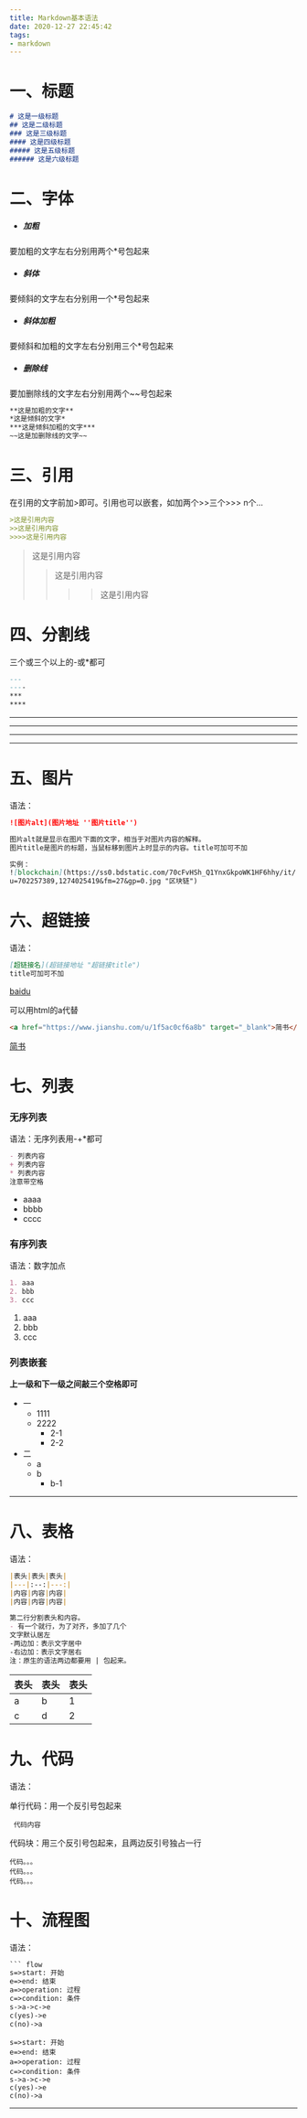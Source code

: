```yaml
---
title: Markdown基本语法
date: 2020-12-27 22:45:42
tags:
- markdown
---
```


# 一、标题

```markdown
# 这是一级标题
## 这是二级标题
### 这是三级标题
#### 这是四级标题
##### 这是五级标题
###### 这是六级标题
```

# 二、字体

- ##### 加粗

要加粗的文字左右分别用两个*号包起来

- ##### 斜体

要倾斜的文字左右分别用一个*号包起来

- ##### 斜体加粗

要倾斜和加粗的文字左右分别用三个*号包起来

- ##### 删除线

要加删除线的文字左右分别用两个~~号包起来

```markdown
**这是加粗的文字**
*这是倾斜的文字*
***这是倾斜加粗的文字***
~~这是加删除线的文字~~
```

# 三、引用

在引用的文字前加>即可。引用也可以嵌套，如加两个>>三个>>>
n个...

```markdown
>这是引用内容
>>这是引用内容
>>>>这是引用内容
```

>这是引用内容
>
>> 这是引用内容
>>
>> > > 这是引用内容

# 四、分割线

三个或三个以上的-或*都可

```markdown
---
----
***
****
```

---

----

***

******

# 五、图片

语法：

``` markdown
![图片alt](图片地址 ''图片title'')

图片alt就是显示在图片下面的文字，相当于对图片内容的解释。
图片title是图片的标题，当鼠标移到图片上时显示的内容。title可加可不加

实例：
![blockchain](https://ss0.bdstatic.com/70cFvHSh_Q1YnxGkpoWK1HF6hhy/it/
u=702257389,1274025419&fm=27&gp=0.jpg "区块链")
```



# 六、超链接

语法：

``` markdown
[超链接名](超链接地址 "超链接title")
title可加可不加
```

[baidu](http://www.baidu.com)

可以用html的a代替

``` markdown
<a href="https://www.jianshu.com/u/1f5ac0cf6a8b" target="_blank">简书</a>
```

<a href="https://www.jianshu.com/u/1f5ac0cf6a8b" target="_blank">简书</a>

# 七、列表

### 无序列表

语法：无序列表用-+*都可

```markdown
- 列表内容
+ 列表内容
* 列表内容
注意带空格
```

- aaaa
- bbbb
- cccc

### 有序列表

语法：数字加点

``` markdown
1. aaa
2. bbb
3. ccc
```

1. aaa
2. bbb
3. ccc

### 列表嵌套

**上一级和下一级之间敲三个空格即可**

- 一
  - 1111
  - 2222
    - 2-1
    - 2-2
- 二
  - a
  - b
    - b-1

---

# 八、表格

语法：

``` markdown
|表头|表头|表头|
|---|:--:|---:|
|内容|内容|内容|
|内容|内容|内容|

第二行分割表头和内容。
- 有一个就行，为了对齐，多加了几个
文字默认居左
-两边加：表示文字居中
-右边加：表示文字居右
注：原生的语法两边都要用 | 包起来。
```

| 表头 | 表头 | 表头 |
| ---- | ---- | :--- |
| a    | b    | 1    |
| c    | d    | 2    |

# 九、代码

语法：

单行代码：用一个反引号包起来

` 代码内容` 

代码块：用三个反引号包起来，且两边反引号独占一行

```
代码。。。
代码。。。
代码。。。

```

# 十、流程图

语法：

```markdown
​``` flow
s=>start: 开始
e=>end: 结束
a=>operation: 过程
c=>condition: 条件
s->a->c->e
c(yes)->e
c(no)->a
```



```flow
s=>start: 开始
e=>end: 结束
a=>operation: 过程
c=>condition: 条件
s->a->c->e
c(yes)->e
c(no)->a
```

---